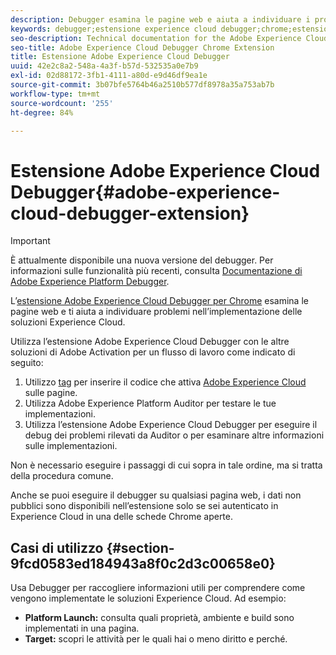 ```yaml
---
description: Debugger esamina le pagine web e aiuta a individuare i problemi relativi all’implementazione delle soluzioni Experience Cloud
keywords: debugger;estensione experience cloud debugger;chrome;estensione
seo-description: Technical documentation for the Adobe Experience Cloud Debugger Chrome Extension - examine your web pages and understand problems with your Experience Cloud solution mplementations
seo-title: Adobe Experience Cloud Debugger Chrome Extension
title: Estensione Adobe Experience Cloud Debugger
uuid: 42e2c8a2-548a-4a3f-b57d-532535a0e7b9
exl-id: 02d88172-3fb1-4111-a80d-e9d46df9ea1e
source-git-commit: 3b07bfe5764b46a2510b577df8978a35a753ab7b
workflow-type: tm+mt
source-wordcount: '255'
ht-degree: 84%

---
```


# Estensione Adobe Experience Cloud Debugger{#adobe-experience-cloud-debugger-extension}

>[!IMPORTANT]
>
>È attualmente disponibile una nuova versione del debugger. Per informazioni sulle funzionalità più recenti, consulta [Documentazione di Adobe Experience Platform Debugger](../debugger2/experience-cloud-debugger.md).

L’[estensione Adobe Experience Cloud Debugger per Chrome](https://chrome.google.com/webstore/detail/adobe-experience-platform/bfnnokhpnncpkdmbokanobigaccjkpob) esamina le pagine web e ti aiuta a individuare problemi nell’implementazione delle soluzioni Experience Cloud.

Utilizza l’estensione Adobe Experience Cloud Debugger con le altre soluzioni di Adobe Activation per un flusso di lavoro come indicato di seguito:

1. Utilizzo [tag](https://experienceleague.adobe.com/docs/launch/using/home.html?lang=it) per inserire il codice che attiva [Adobe Experience Cloud](https://experienceleague.adobe.com/docs/home.html) sulle pagine.
1. Utilizza Adobe Experience Platform Auditor per testare le tue implementazioni.
1. Utilizza l’estensione Adobe Experience Cloud Debugger per eseguire il debug dei problemi rilevati da Auditor o per esaminare altre informazioni sulle implementazioni.

Non è necessario eseguire i passaggi di cui sopra in tale ordine, ma si tratta della procedura comune.

Anche se puoi eseguire il debugger su qualsiasi pagina web, i dati non pubblici sono disponibili nell’estensione solo se sei autenticato in Experience Cloud in una delle schede Chrome aperte.

## Casi di utilizzo {#section-9fcd0583ed184943a8f0c2d3c00658e0}

Usa Debugger per raccogliere informazioni utili per comprendere come vengono implementate le soluzioni Experience Cloud. Ad esempio:

* **Platform Launch:** consulta quali proprietà, ambiente e build sono implementati in una pagina.
* **Target:** scopri le attività per le quali hai o meno diritto e perché.
